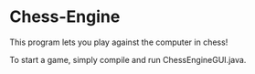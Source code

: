 # Chess-Engine
This program lets you play against the computer in chess!

To start a game, simply compile and run ChessEngineGUI.java.
